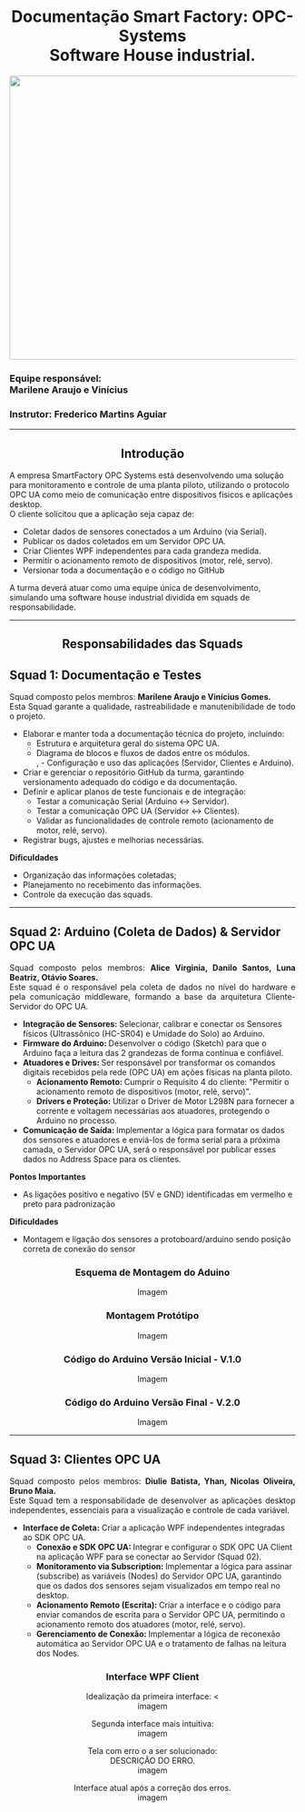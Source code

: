<h1 align="center"> Documentação Smart Factory: OPC-Systems <br> Software House industrial. </h1>
<p align="center"> 
  
  <img src="https://github.com/MaysCroft/Situacao-de-Aprendizagem-6/blob/main/Imagens%20Smart%20Factory/00%20-%20Logo%20Smart%20Factory.png" height="500" width="700"/> 
</p>

<h3> Equipe responsável: <br> Marilene Araujo e Vinícius </h3>
<h3> Instrutor: Frederico Martins Aguiar </h3>

<hr>

<h2 align="center"> Introdução </h2>

A empresa SmartFactory OPC Systems está desenvolvendo uma solução para monitoramento e controle de uma planta piloto, utilizando o protocolo OPC UA como meio de comunicação entre dispositivos fisicos e aplicações desktop. <br>
O cliente solicitou que a aplicação seja capaz de:

- Coletar dados de sensores conectados a um Arduino (via Serial).
- Publicar os dados coletados em um Servidor OPC UA.
- Criar Clientes WPF independentes para cada grandeza medida.
- Permitir o acionamento remoto de dispositivos (motor, relé, servo).
- Versionar toda a documentação e o código no GitHub <br>

A turma deverá atuar como uma equipe única de desenvolvimento, simulando uma software house industrial dividida em squads de responsabilidade.

<hr>

<h2 align="center"> Responsabilidades das Squads </h2>

<h2> Squad 1: Documentação e Testes </h2>

<p align="justify">
  Squad composto pelos membros: <b>Marilene Araujo e Vinícius Gomes.</b> <br>
  Esta Squad garante a qualidade, rastreabilidade e manutenibilidade de todo o projeto. <br>
</p>

- Elaborar e manter toda a documentação técnica do projeto, incluindo:
    - Estrutura e arquitetura geral do sistema OPC UA.
    - Diagrama de blocos e fluxos de dados entre os módulos.      
,  - Configuração e uso das aplicações (Servidor, Clientes e Arduino).
- Criar e gerenciar o repositório GitHub da turma, garantindo versionamento adequado do código e da documentação.
- Definir e aplicar planos de teste funcionais e de integração:
  - Testar a comunicação Serial (Arduino ↔ Servidor).
  - Testar a comunicação OPC UA (Servidor ↔ Clientes).
  - Validar as funcionalidades de controle remoto (acionamento de motor, relé, servo).
- Registrar bugs, ajustes e melhorias necessárias.

<b> Dificuldades </b>
- Organização das informações coletadas;
- Planejamento no recebimento das informações.
- Controle da execução das squads.

<hr>

<h2> Squad 2: Arduino (Coleta de Dados) & Servidor OPC UA </h2>

<p align="justify"> 
  Squad composto pelos membros: <b> Alice Virginia, Danilo Santos, Luna Beatriz, Otávio Soares.</b> <br>
  Este squad é o responsável pela coleta de dados no nível do hardware e pela comunicação middleware, formando a base da arquitetura Cliente-Servidor do OPC UA.<br>  
</p>

- <b>Integração de Sensores: </b> Selecionar, calibrar e conectar os Sensores físicos (Ultrassônico (HC-SR04) e Umidade do Solo) ao Arduino.
- <b>Firmware do Arduino: </b> Desenvolver o código (Sketch) para que o Arduino faça a leitura das 2 grandezas de forma contínua e confiável.
- <b>Atuadores e Drives: </b> Ser responsável por transformar os comandos digitais recebidos pela rede (OPC UA) em ações físicas na planta piloto.
   - <b> Acionamento Remoto: </b> Cumprir o Requisito 4 do cliente: "Permitir o acionamento remoto de dispositivos (motor, relé, servo)".
   - <b> Drivers e Proteção: </b> Utilizar o Driver de Motor L298N para fornecer a corrente e voltagem necessárias aos atuadores, protegendo o Arduino no processo.
- <b> Comunicação de Saída: </b> Implementar a lógica para formatar os dados dos sensores e atuadores e enviá-los de forma serial para a próxima camada, o Servidor OPC UA, será o responsável por publicar esses dados no Address Space para os clientes.

<b> Pontos Importantes </b>
- As ligações positivo e negativo (5V e GND) identificadas em vermelho e preto para padronização

<b> Dificuldades </b>
- Montagem e ligação dos sensores a protoboard/arduino sendo posição correta de conexão do sensor

<h3 align="center"> Esquema de Montagem do Aduino </h3>

<p align="center"> Imagem </p>

<h3 align="center"> Montagem Protótipo </h3>

<p align="center"> Imagem </p>

<h3 align="center"> Código do Arduino Versão Inicial - V.1.0 </h3>

<p align="center"> Imagem </p>

<h3 align="center"> Código do Arduino Versão Final - V.2.0 </h3>

<p align="center"> Imagem </p>

<hr>

<h2> Squad 3: Clientes OPC UA </h2>

<p align="justify">
  Squad composto pelos membros: <b>Diulie Batista, Yhan, Nicolas Oliveira, Bruno Maia.</b> <br>
  Este Squad tem a responsabilidade de desenvolver as aplicações desktop independentes, essenciais para a visualização e controle de cada variável. <br>
</p>

- <b>Interface de Coleta:</b> Criar a aplicação WPF independentes integradas ao SDK OPC UA.
   - <b> Conexão e SDK OPC UA: </b> Integrar e configurar o SDK OPC UA Client na aplicação WPF para se conectar ao Servidor (Squad 02).
   - <b> Monitoramento via Subscription: </b> Implementar a lógica para assinar (subscribe) as variáveis (Nodes) do Servidor OPC UA, garantindo que os dados dos sensores sejam visualizados em tempo real no desktop.
   - <b> Acionamento Remoto (Escrita): </b> Criar a interface e o código para enviar comandos de escrita para o Servidor OPC UA, permitindo o acionamento remoto dos atuadores (motor, relé, servo).
   - <b> Gerenciamento de Conexão: </b> Implementar a lógica de reconexão automática ao Servidor OPC UA e o tratamento de falhas na leitura dos Nodes.

<h3 align="center"> Interface WPF Client </h3>

<p align="center"> 
  Idealização da primeira interface: <<br>
  imagem
</p>

<p align="center"> 
  Segunda interface mais intuitiva: <br>
  imagem
</p>

<p align="center"> 
 Tela com erro o a ser solucionado: <br>
  DESCRIÇÃO DO ERRO. <br>
  imagem 
</p>

<p align="center">
 Interface atual após a correção dos erros. <br>
 imagem
</p>
